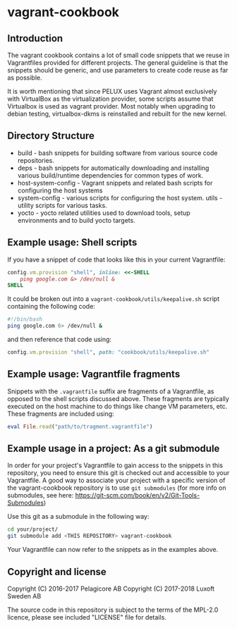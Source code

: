 vagrant-cookbook
================

Introduction
------------
The vagrant cookbook contains a lot of small code snippets that we reuse in
Vagrantfiles provided for different projects. The general guideline is that the
snippets should be generic, and use parameters to create code reuse as far as
possible.

It is worth mentioning that since PELUX uses Vagrant almost exclusively with
VirtualBox as the virtualization provider, some scripts assume that Virtualbox
is used as vagrant provider. Most notably when upgrading to debian testing,
virtualbox-dkms is reinstalled and rebuilt for the new kernel.

Directory Structure
-------------------
* build - bash snippets for building software from various source code
repositories.
* deps - bash snippets for automatically downloading and installing various
build/runtime dependencies for common types of work.
* host-system-config - Vagrant snippets and related bash scripts for configuring
the host systems
* system-config - various scripts for configuring the host system.
utils - utility scripts for various tasks.
* yocto - yocto related utilities used to download tools, setup environments and
to build yocto targets.


Example usage: Shell scripts
----------------------------
If you have a snippet of code that looks like this in your current Vagrantfile:

```ruby
config.vm.provision "shell", inline: <<-SHELL
    ping google.com &> /dev/null &
SHELL
```

It could be broken out into a `vagrant-cookbook/utils/keepalive.sh` script
containing the following code:

```bash
#!/bin/bash
ping google.com 6> /dev/null &
```

and then reference that code using:

```ruby
config.vm.provision "shell", path: "cookbook/utils/keepalive.sh"
```

Example usage: Vagrantfile fragments
------------------------------------
Snippets with the `.vagrantfile` suffix are fragments of a Vagrantfile, as
opposed to the shell scripts discussed above. These fragments are typically
executed on the host machine to do things like change VM parameters, etc. These
fragments are included using:

```ruby
eval File.read("path/to/tragment.vagrantfile")
```

Example usage in a project: As a git submodule
----------------------------------------------
In order for your project's Vagrantfile to gain access to the snippets in this
repository, you need to ensure this git is checked out and accessible to your
Vagrantfile. A good way to associate your project with a specific version of
the vagrant-cookbook repository is to use `git submodules` (for more info on
submodules, see here: https://git-scm.com/book/en/v2/Git-Tools-Submodules)

Use this git as a submodule in the following way:
```bash
cd your/project/
git submodule add <THIS REPOSITORY> vagrant-cookbook
```

Your Vagrantfile can now refer to the snippets as in the examples above.

Copyright and license
---------------------
Copyright (C) 2016-2017 Pelagicore AB
Copyright (C) 2017-2018 Luxoft Sweden AB

The source code in this repository is subject to the terms of the MPL-2.0 licence,
please see included "LICENSE" file for details.
